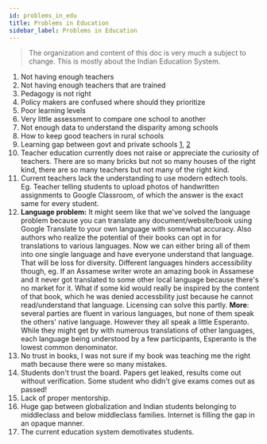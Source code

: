 ```yaml
---
id: problems_in_edu
title: Problems in Education
sidebar_label: Problems in Education
---
```


> The organization and content of this doc is very much a subject to change. This is mostly about the Indian Education System.

1. Not having enough teachers
2. Not having enough teachers that are trained
3. Pedagogy is not right
4. Policy makers are confused where should they prioritize
5. Poor learning levels
6. Very little assessment to compare one school to another
7. Not enough data to understand the disparity among schools
8. How to keep good teachers in rural schools
9. Learning gap between govt and private schools [1](http://www.ncaer.org/event_details.php?EID=38), [2](https://yourstory.com/socialstory/2019/04/andhra-pradesh-govt-schools-reducing-learning-gap)
10. Teacher education currently does not raise or appreciate the curiosity of teachers. There are so many bricks but not so many houses of the right kind, there are so many teachers but not many of the right kind. 
11. Current teachers lack the understanding to use modern edtech tools. Eg. Teacher telling students to upload photos of handwritten assignments to Google Classroom, of which the answer is the exact same for every student.
12. **Language problem:** It might seem like that we've solved the language problem because you can translate any document/website/book using Google Translate to your own language with somewhat accuracy. Also authors who realize the potential of their books can opt in for translations to various languages. Now we can either bring all of them into one single language and have everyone understand that language. That will be loss for diversity. Different languages hinders accessibility though, eg. If an Assamese writer wrote an amazing book in Assamese and it never got translated to some other local language because there's no market for it. What if some kid would really be inspired by the content of that book, which he was denied accessbility just because he cannot read/understand that language. Licensing can solve this partly. **More**: several parties are fluent in various languages, but none of them speak the others' native language. However they all speak a little Esperanto. While they might get by with numerous translations of other languages, each language being understood by a few participants, Esperanto is the lowest common denominator. 
13. No trust in books, I was not sure if my book was teaching me the right math because there were so many mistakes.
14. Students don't trust the board. Papers get leaked, results come out without verification. Some student who didn't give exams comes out as passed!
15. Lack of proper mentorship.
16. Huge gap between globalization and Indian students belonging to middleclass and below middleclass families. Internet is filling the gap in an opaque manner.
17. The current education system demotivates students.
